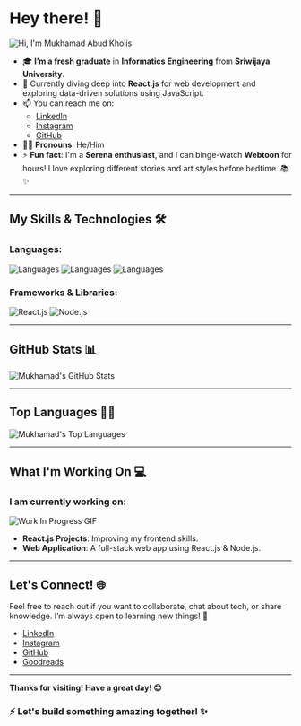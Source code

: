 # Hey there! 👋

![Hi, I'm Mukhamad Abud Kholis](https://your-image-url.com) 

- 🎓 **I’m a fresh graduate** in **Informatics Engineering** from **Sriwijaya University**.
- 🚀 Currently diving deep into **React.js** for web development and exploring data-driven solutions using JavaScript.
- 📫 You can reach me on:
  - [LinkedIn](https://www.linkedin.com/in/yourusername)
  - [Instagram](https://www.instagram.com/zulfikrianwaar)
  - [GitHub](https://github.com/yourusername)
- 🧑‍💻 **Pronouns**: He/Him
- ⚡ **Fun fact**: I'm a **Serena enthusiast**, and I can binge-watch **Webtoon** for hours! I love exploring different stories and art styles before bedtime. 📚✨

---

## My Skills & Technologies 🛠️

### Languages:
![Languages](https://img.shields.io/badge/JavaScript-222222?style=flat&logo=javascript&logoColor=F7DF1E)
![Languages](https://img.shields.io/badge/PHP-222222?style=flat&logo=php&logoColor=777BB4)
![Languages](https://img.shields.io/badge/Python-222222?style=flat&logo=python&logoColor=3776AB)

### Frameworks & Libraries:
![React.js](https://img.shields.io/badge/React.js-222222?style=flat&logo=react&logoColor=61DAFB)
![Node.js](https://img.shields.io/badge/Node.js-222222?style=flat&logo=node.js&logoColor=68A063)

---

## GitHub Stats 📊

![Mukhamad's GitHub Stats](https://github-readme-stats.vercel.app/api?username=yourusername&show_icons=true&hide_title=true&count_private=true&hide=prs&theme=radical)

---

## Top Languages 👨‍💻

![Mukhamad's Top Languages](https://github-readme-stats.vercel.app/api/top-langs/?username=yourusername&theme=radical&layout=compact)

---

## What I'm Working On 💻

### I am currently working on:
![Work In Progress GIF](https://media.giphy.com/media/3o7abIKNE6F5qTY5pS/giphy.gif)

- **React.js Projects**: Improving my frontend skills.
- **Web Application**: A full-stack web app using React.js & Node.js.

---

## Let's Connect! 🌐

Feel free to reach out if you want to collaborate, chat about tech, or share knowledge. I’m always open to learning new things! 🙌

- [LinkedIn](https://www.linkedin.com/in/yourusername)
- [Instagram](https://www.instagram.com/yourusername)
- [GitHub](https://github.com/yourusername)
- [Goodreads](https://www.goodreads.com/yourusername)

---

**Thanks for visiting! Have a great day! 😊**

### ⚡ Let's build something amazing together! ✨
